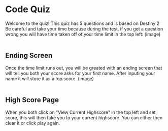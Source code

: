 # Code Quiz

Welcome to the quiz! This quiz has 5 questions and is based on Destiny 2
<br>
Be careful and take your time because during the test, if you get a question wrong you will have time taken off of your time limit in the top left:
(image)
<br>
<br>

## Ending Screen
Once the time limit runs out, you will be greated with an ending screen that will tell you both your score asks for your first name. After inputing your name it will store it as a top score.
(image)
<br>
<br>

## High Score Page
When you both click on "View Current Highscore" in the top left and set score, this will then take you to your current highscore. You can either then clear it or click play again.
